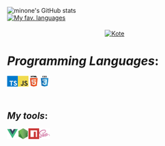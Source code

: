 ![minone's GitHub stats](https://github-readme-stats.vercel.app/api?username=minone-1&show_icons=true&theme=radical)<br/>
[![My fav. languages](https://github-readme-stats.vercel.app/api/top-langs/?username=minone-1&layout=compact&theme=radical&hide_title=true)](https://github.com/anuraghazra/github-readme-stats)
[<p align="center">][me]
[<img width="30px" alt="Kote" align="middle" src="https://github.githubassets.com/images/icons/emoji/octocat.png" />][me]
[</p>][me]
# ***Programming Languages***:<br/>
[<img width="25px" alt="ts" align="left" src="https://raw.githubusercontent.com/github/explore/80688e429a7d4ef2fca1e82350fe8e3517d3494d/topics/typescript/typescript.png" />][me]
[<img width="25px" alt="js" align="left" src="https://raw.githubusercontent.com/github/explore/80688e429a7d4ef2fca1e82350fe8e3517d3494d/topics/javascript/javascript.png" />][me]
[<img width="25px" alt="html" align="left" src="https://raw.githubusercontent.com/github/explore/80688e429a7d4ef2fca1e82350fe8e3517d3494d/topics/html/html.png" />][me]
[<img width="25px" alt="css" align="left" src="https://raw.githubusercontent.com/github/explore/80688e429a7d4ef2fca1e82350fe8e3517d3494d/topics/css/css.png" />][me]
<br/>
<br/>
<br/>
## ***My tools***:<br/>
[<img width="25px" align="left" src="https://raw.githubusercontent.com/github/explore/80688e429a7d4ef2fca1e82350fe8e3517d3494d/topics/vue/vue.png" alt='Vue3' />][me]
[<img width="25px" alt="NodeJS" align="left" src="https://raw.githubusercontent.com/github/explore/80688e429a7d4ef2fca1e82350fe8e3517d3494d/topics/nodejs/nodejs.png" />][me]
[<img width="25px" alt="npm" align="left" src="https://raw.githubusercontent.com/github/explore/80688e429a7d4ef2fca1e82350fe8e3517d3494d/topics/npm/npm.png" />][me]
[<img width="25px" alt="scss" align="left" src="https://raw.githubusercontent.com/github/explore/80688e429a7d4ef2fca1e82350fe8e3517d3494d/topics/sass/sass.png" />][me]

[me]:https://github.com/minone-1







